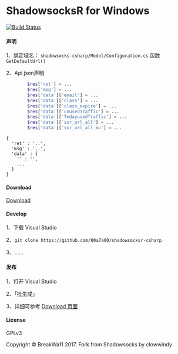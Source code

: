 ShadowsocksR for Windows
=======================

[![Build Status]][Appveyor]

#### 声明
1、绑定域名：
```shadowsocks-csharp/Model/Configuration.cs``` 函数 ```GetDefaultUrl()```

2、Api json声明
```php
        $res['ret'] = ...
        $res['msg'] = ...
        $res['data']['email'] = ...
        $res['data']['class'] = ...
        $res['data']['class_expire'] = ...
        $res['data']['unusedTraffic'] = ...
        $res['data']['TodayusedTraffic'] = ...
        $res['data']['ssr_url_all'] = ...
        $res['data']['ssr_url_all_mu'] = ...
```
```shell
{
  'ret' : '..',
  'msg' : '..',
  'data' : {
    '' : '',
    ...
  }
}
```


#### Download

<a href="https://github.com/00a7a00/shadowsocksr-csharp/releases" >Download</a>

#### Develop

1、下载 Visual Studio

2、```git clone https://github.com/00a7a00/shadowsocksr-csharp```

3、......


#### 发布

1、打开 Visual Studio

2、「批生成」

3、详细可参考 <a href="https://github.com/00a7a00/shadowsocksr-csharp/releases" >Download 页面</a>

#### License

GPLv3

Copyright © BreakWa11 2017. Fork from Shadowsocks by clowwindy

[Appveyor]:       https://ci.appveyor.com/project/breakwa11/shadowsocksr-csharp
[Build Status]:   https://ci.appveyor.com/api/projects/status/itcxnad1y95gf2x5/branch/master?svg=true
[latest release]: https://github.com/shadowsocksr/shadowsocksr-csharp/releases
